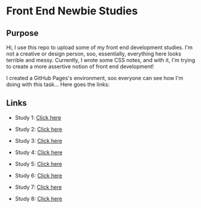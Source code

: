 # Front End Newbie Studies

## Purpose

Hi, I use this repo to upload some of my front end development studies. I'm not a creative or design person, soo, essentially, everything here looks terrible and messy. Currently, I wrote some CSS notes, and with it, I'm trying to create a more assertive notion of front end development!

I created a GitHub Pages's environment, soo everyone can see how I'm doing with this task... Here goes the links:

## Links

- Study 1: [Click here](https://felipe-sneves.github.io/Front_End_Newbie_Studies/Study_1/index.html)

- Study 2: [Click here](https://felipe-sneves.github.io/Front_End_Newbie_Studies/Study_2/index.html)

- Study 3: [Click here](https://felipe-sneves.github.io/Front_End_Newbie_Studies/Study_3/index.html)

- Study 4: [Click here](https://felipe-sneves.github.io/Front_End_Newbie_Studies/Study_4/index.html)

- Study 5: [Click here](https://felipe-sneves.github.io/Front_End_Newbie_Studies/Study_5/index.html)

- Study 6: [Click here](https://felipe-sneves.github.io/Front_End_Newbie_Studies/Study_6/index.html)

- Study 7: [Click here](https://felipe-sneves.github.io/Front_End_Newbie_Studies/Study_7/index.html)

- Study 8: [Click here](https://felipe-sneves.github.io/Front_End_Newbie_Studies/Study_8/index.html)
